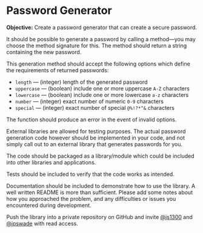 # Password Generator

**Objective:** Create a password generator that can create a secure password.

It should be possible to generate a password by calling a method—you may choose
the method signature for this. The method should return a string containing the
new password.

This generation method should accept the following options which define the
requirements of returned passwords:

- `length` — (integer) length of the generated password
- `uppercase` — (boolean) include one or more uppercase `A-Z` characters
- `lowercase` — (boolean) include one or more lowercase `a-z` characters
- `number` — (integer) exact number of numeric `0-9` characters
- `special` — (integer) exact number of special `@%!?*^&` characters

The function should produce an error in the event of invalid options.

External libraries are allowed for testing purposes. The actual password
generation code however should be implemented in your code, and not simply call
out to an external library that generates passwords for you.

The code should be packaged as a library/module which could be included into
other libraries and applications.

Tests should be included to verify that the code works as intended.

Documentation should be included to demonstrate how to use the library. A well
written README is more than sufficient. Please add some notes about how you
approached the problem, and any difficulties or issues you encountered during
development.

Push the library into a private repository on GitHub and invite 
[@js1300](https://github.com/js1300) and [@jpswade](https://github.com/jpswade) with read access.
